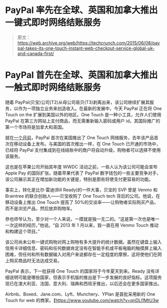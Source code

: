 # PayPal 率先在全球、英国和加拿大推出一键式即时网络结账服务 

> 原文：<https://web.archive.org/web/https://techcrunch.com/2015/06/08/paypal-takes-its-one-touch-instant-web-checkout-service-global-uk-and-canada-first/>

# PayPal 首先在全球、英国和加拿大推出一触式即时网络结账服务

随着 PayPal(贝宝)公司(T2)从母公司易贝(T3)剥离出来，该公司继续扩展其服务，以作为一项独立业务来创造收入。在最新的发展中，今天 PayPal 正在将 One Touch on the 扩展到美国以外的地区。One Touch 是一种小工具，允许人们使用 PayPal 在第三方网站上支付商品，而无需重新输入密码或用户 id。其国际推广的第一个市场将是加拿大和英国。

就在[一个月前](https://web.archive.org/web/20221209140451/https://beta.techcrunch.com/2015/04/28/paypal-brings-its-instant-checkout-service-one-touch-to-the-web/)，PayPal 首次在美国推出了 One Touch 网络服务，去年该产品首次在移动设备上发布。与美国的首次推出一样，在 One Touch 已开通的市场中，已经将 PayPal 支付集成到在线结账中的商户将自动升级，购物者可以选择不使用该服务。

这也是在苹果公司开始其年度 WWDC 活动之前，一些人认为该公司可能会宣布 Apple Pay 的国际扩张。随着苹果代表了 PayPal 数字钱包的一些主要竞争对手，该公司展示其正在增加新功能的关键是，特别是那些将使支付更容易的功能。

事实上，转化是比尔·雷迪(Bill Ready)的一件大事，贝宝的 SVP 曾是 Venmo 和 Braintree 的联合创始人——贝宝收购了 One Touch tech 背后的公司。他说，在移动设备上推出 One Touch 提高了 50%的交谈率——让购物者实际购买产品，而不是浏览产品，然后放弃购物车。

恭也师爷认为，至少对一个人来说，一摸就是独一无二的。“这是第一次也是唯一一次这样的经历，”他说。“自 2013 年 1 月以来，我一直在用 Venmo Touch 推动和构建这个项目。”

该公司尚未公布一键式购物对网上购物有多大提升的统计数据。虽然在键盘上输入信用卡详细信息、密码和任何数据肯定没有在智能手机或平板电脑的触摸屏上输入困难，但任何和所有数据输入对用户来说都存在一定程度的摩擦，这将使他们在网上购买商品时无法达成交易。

PayPal 表示，下一批获得 One Touch 的国家将于今年夏天到来。Ready 没有详细说明可能是哪些国家，但表示手机版的推出是下一步发展的良好指标。这项服务现已在澳大利亚、法国、意大利、瑞典和西班牙推出，以后还会在更多国家推出。

Airbnb、Boxed、Jane.com、Lyft、Munchery、YPlan 是首批采用新的 One Touch for web 的商家。【https://www.youtube.com/watch?v=qnDLl1MtU3w 